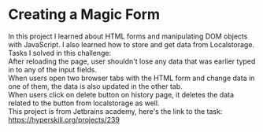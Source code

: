 # Creating a Magic Form 
In this project I learned about HTML forms and manipulating DOM objects with JavaScript. I also learned how to store and get data from Localstorage. <br>
Tasks I solved in this challenge: <br> 
After reloading the page, user shouldn't lose any data that was earlier typed in to any of the input fields.<br>
When users open two browser tabs with the HTML form and change data in one of them, the data is also updated in the other tab.<br>
When users click on delete button on history page, it deletes the data related to the button from localstorage as well.<br>
This project is from Jetbrains academy, here's the link to the task: https://hyperskill.org/projects/239
